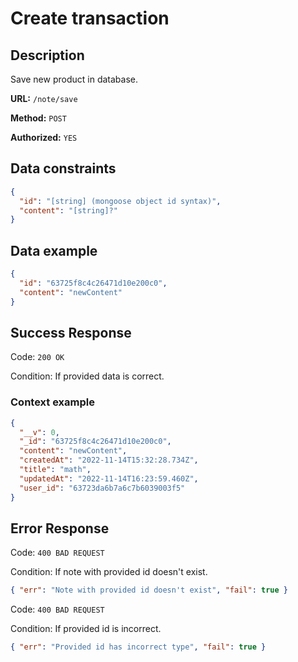 # Create transaction

## Description

Save new product in database.

<b>URL:</b> `/note/save`

<b>Method:</b> `POST`

<b>Authorized:</b> `YES`

## Data constraints

```json
{
  "id": "[string] (mongoose object id syntax)",
  "content": "[string]?"
}
```

## Data example

```json
{
  "id": "63725f8c4c26471d10e200c0",
  "content": "newContent"
}
```

## Success Response

Code: `200 OK`

Condition: If provided data is correct.

### Context example

```json
{
  "__v": 0,
  "_id": "63725f8c4c26471d10e200c0",
  "content": "newContent",
  "createdAt": "2022-11-14T15:32:28.734Z",
  "title": "math",
  "updatedAt": "2022-11-14T16:23:59.460Z",
  "user_id": "63723da6b7a6c7b6039003f5"
}
```

## Error Response

Code: `400 BAD REQUEST`

Condition: If note with provided id doesn't exist.

```json
{ "err": "Note with provided id doesn't exist", "fail": true }
```

Code: `400 BAD REQUEST`

Condition: If provided id is incorrect.

```json
{ "err": "Provided id has incorrect type", "fail": true }
```
